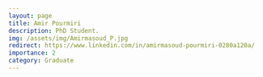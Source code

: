 ```yaml
---
layout: page
title: Amir Pourmiri
description: PhD Student.
img: /assets/img/Amirmasoud_P.jpg
redirect: https://www.linkedin.com/in/amirmasoud-pourmiri-0280a120a/
importance: 2
category: Graduate
---
```

